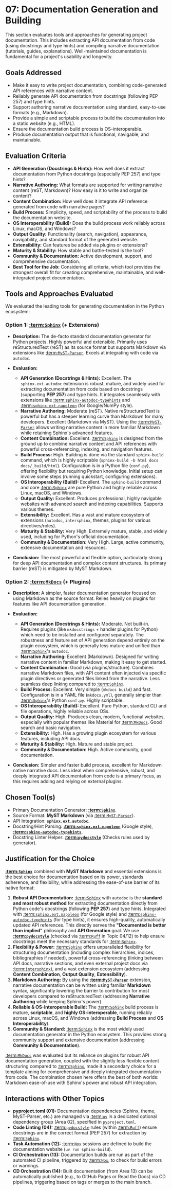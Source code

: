 # 07: Documentation Generation and Building

This section evaluates tools and approaches for generating project documentation. This includes extracting API documentation from code (using docstrings and type hints) and compiling narrative documentation (tutorials, guides, explanations). Well-maintained documentation is fundamental for a project's usability and longevity.

## Goals Addressed

- Make it easy to write project documentation, combining code-generated API references with narrative content.
- Reliably generate API documentation from docstrings (following PEP 257) and type hints.
- Support authoring narrative documentation using standard, easy-to-use formats (e.g., Markdown).
- Provide a simple and scriptable process to build the documentation into a static website (e.g., HTML).
- Ensure the documentation build process is OS-interoperable.
- Produce documentation output that is functional, navigable, and maintainable.

## Evaluation Criteria

- **API Generation (Docstrings & Hints):** How well does it extract documentation from Python docstrings (especially PEP 257) and type hints?
- **Narrative Authoring:** What formats are supported for writing narrative content (reST, Markdown)? How easy is it to write and organize content?
- **Content Combination:** How well does it integrate API reference generated from code with narrative pages?
- **Build Process:** Simplicity, speed, and scriptability of the process to build the documentation website.
- **OS Interoperability (Build):** Does the build process work reliably across Linux, macOS, and Windows?
- **Output Quality:** Functionality (search, navigation), appearance, navigability, and standard format of the generated website.
- **Extensibility:** Can features be added via plugins or extensions?
- **Maturity & Stability:** How stable and battle-tested is the tool?
- **Community & Documentation:** Active development, support, and comprehensive documentation.
- **Best Tool for the Job:** Considering all criteria, which tool provides the strongest overall fit for creating comprehensive, maintainable, and well-integrated project documentation.

## Tools and Approaches Evaluated

We evaluated the leading tools for generating documentation in the Python ecosystem:

### Option 1: [:term:`Sphinx`](sphinx-documentation) (+ Extensions)

- **Description:** The de-facto standard documentation generator for Python projects. Highly powerful and extensible. Primarily uses reStructuredText (reST) as its source format but supports Markdown via extensions like [:term:`MyST-Parser`](myst-parser-documentation). Excels at integrating with code via `autodoc`.
- **Evaluation:**

  - **API Generation (Docstrings & Hints):** Excellent. The `sphinx.ext.autodoc` extension is robust, mature, and widely used for extracting documentation from code based on docstrings (supporting **PEP 257**) and type hints. It integrates seamlessly with extensions like [:term:`sphinx-autodoc-typehints`](sphinxautodoctypehints-documentation) and [:term:`sphinx.ext.napoleon`](python:sphinx.ext.napoleon) (for Google/NumPy style).
  - **Narrative Authoring:** Moderate (reST). Native reStructuredText is powerful but has a steeper learning curve than Markdown for many developers. Excellent (Markdown via MyST). Using the [:term:`MyST-Parser`](myst-parser-documentation) allows writing narrative content in more familiar Markdown while retaining Sphinx's advanced features.
  - **Content Combination:** Excellent. [:term:`Sphinx`](sphinx-documentation) is designed from the ground up to combine narrative content and API references with powerful cross-referencing, indexing, and navigation features.
  - **Build Process:** High. Building is done via the standard `sphinx-build` command, which is highly scriptable (`sphinx-build -b html docs docs/_build/html`). Configuration is in a Python file (`conf.py`), offering flexibility but requiring Python knowledge. Initial setup can involve some steps (running quickstart, configuring extensions).
  - **OS Interoperability (Build):** Excellent. The `sphinx-build` command and core [:term:`Sphinx`](sphinx-documentation) are pure Python and highly reliable across Linux, macOS, and Windows.
  - **Output Quality:** Excellent. Produces professional, highly navigable websites with advanced search and indexing capabilities. Supports various themes.
  - **Extensibility:** Excellent. Has a vast and mature ecosystem of extensions (`autodoc`, `intersphinx`, themes, plugins for various directives/roles).
  - **Maturity & Stability:** Very High. Extremely mature, stable, and widely used, including for Python's official documentation.
  - **Community & Documentation:** Very High. Large, active community, extensive documentation and resources.

- **Conclusion:** The most powerful and flexible option, particularly strong for deep API documentation and complex content structures. Its primary barrier (reST) is mitigated by MyST Markdown.

### Option 2: [:term:`MkDocs`](mkdocs-documentation) (+ Plugins)

- **Description:** A simpler, faster documentation generator focused on using Markdown as the source format. Relies heavily on plugins for features like API documentation generation.
- **Evaluation:**

  - **API Generation (Docstrings & Hints):** Moderate. Not built-in. Requires plugins (like `mkdocstrings` + handler plugins for Python) which need to be installed and configured separately. The robustness and feature set of API generation depend entirely on the plugin ecosystem, which is generally less mature and unified than [:term:`Sphinx`](sphinx-documentation)'s `autodoc`.
  - **Narrative Authoring:** Excellent (Markdown). Designed for writing narrative content in familiar Markdown, making it easy to get started.
  - **Content Combination:** Good (via plugins/structure). Combines narrative Markdown files, with API content often injected via specific plugin directives or generated files linked from the narrative. Less seamless deep linking compared to [:term:`Sphinx`](sphinx-documentation).
  - **Build Process:** Excellent. Very simple (`mkdocs build`) and fast. Configuration is in a YAML file (`mkdocs.yml`), generally simpler than [:term:`Sphinx`](sphinx-documentation)'s Python `conf.py`. Highly scriptable.
  - **OS Interoperability (Build):** Excellent. Pure Python, standard CLI and file operations, highly reliable across OSs.
  - **Output Quality:** High. Produces clean, modern, functional websites, especially with popular themes like Material for [:term:`MkDocs`](mkdocs-documentation). Good search and basic navigation.
  - **Extensibility:** High. Has a growing plugin ecosystem for various features, including API docs.
  - **Maturity & Stability:** High. Mature and stable project.
  - **Community & Documentation:** High. Active community, good documentation.

- **Conclusion:** Simpler and faster build process, excellent for Markdown native narrative docs. Less ideal when comprehensive, robust, and deeply integrated API documentation from code is a primary focus, as this requires adding and relying on external plugins.

## Chosen Tool(s)

- Primary Documentation Generator: **[:term:`Sphinx`](sphinx-documentation)**.
- Source Format: **MyST Markdown** (via [:term:`MyST-Parser`](myst-parser-documentation)).
- API Integration: **`sphinx.ext.autodoc`**.
- Docstring/Hint Parsing: **[:term:`sphinx.ext.napoleon`](python:sphinx.ext.napoleon)** (Google style), **[:term:`sphinx-autodoc-typehints`](sphinxautodoctypehints-documentation)**.
- Docstring Linter Helper: **[:term:`pydocstyle`](pydocstyle-documentation)** (Checks rules used by generator).

## Justification for the Choice

**[:term:`Sphinx`](sphinx-documentation)** combined with **MyST Markdown** and essential extensions is the best choice for documentation based on its power, standards adherence, and flexibility, while addressing the ease-of-use barrier of its native format:

1.  **Robust API Documentation:** [:term:`Sphinx`](sphinx-documentation) with `autodoc` is the **standard and most robust method** for extracting documentation directly from Python code's docstrings (following **PEP 257**) and type hints. Integrated with [:term:`sphinx.ext.napoleon`](python:sphinx.ext.napoleon) (for Google style) and [:term:`sphinx-autodoc-typehints`](sphinxautodoctypehints-documentation) (for type hints), it ensures high-quality, automatically updated API references. This directly serves the **"Documented is better than implied"** philosophy and **API Generation** goal. We use **[:term:`pydocstyle`](pydocstyle-documentation)** (checked via [:term:`Ruff`](ruff-documentation) in Topic 04/12) to help ensure docstrings meet the necessary standards for [:term:`Sphinx`](sphinx-documentation).
2.  **Flexibility & Power:** [:term:`Sphinx`](sphinx-documentation) offers unparalleled flexibility for structuring documentation (including complex hierarchies, indices, bibliographies if needed), powerful cross-referencing (linking between API docs, narrative sections, and even external project docs via [:term:`intersphinx`](sphinx-documentation)), and a vast extension ecosystem (addressing **Content Combination**, **Output Quality**, **Extensibility**).
3.  **Markdown Authoring:** By using the **[:term:`MyST-Parser`](myst-parser-documentation)** extension, narrative documentation can be written using familiar **Markdown** syntax, significantly lowering the barrier to contribution for most developers compared to reStructuredText (addressing **Narrative Authoring** while keeping Sphinx's power).
4.  **Reliable & OS-Interoperable Build:** The [:term:`Sphinx`](sphinx-documentation) build process is mature, **scriptable**, and **highly OS-interoperable**, running reliably across Linux, macOS, and Windows (addressing **Build Process** and **OS Interoperability**).
5.  **Community & Standard:** [:term:`Sphinx`](sphinx-documentation) is the most widely used documentation generator in the Python ecosystem. This provides strong community support and extensive documentation (addressing **Community & Documentation**).

[:term:`MkDocs`](mkdocs-documentation) was evaluated but its reliance on plugins for robust API documentation generation, coupled with the slightly less flexible content structuring compared to [:term:`Sphinx`](sphinx-documentation), made it a secondary choice for a template aiming for comprehensive and deeply integrated documentation from code. The combination chosen here offers the best of both worlds: Markdown ease-of-use with Sphinx's power and robust API integration.

## Interactions with Other Topics

- **pyproject.toml (01):** Documentation dependencies (Sphinx, theme, MyST-Parser, etc.) are managed via [:term:`uv`](uv-documentation) in a dedicated optional dependency group (Area 02), specified in `pyproject.toml`.
- **Code Linting (04):** [:term:`pydocstyle`](pydocstyle-documentation) rules (within [:term:`Ruff`](ruff-documentation)) ensure docstrings are in the correct format (PEP 257) for extraction by [:term:`Sphinx`](sphinx-documentation).
- **Task Automation (12):** [:term:`Nox`](nox-documentation) sessions are defined to build the documentation website (`uv run sphinx-build`).
- **CI Orchestration (13):** Documentation builds are run as part of the automated CI pipeline, triggered by [:term:`Nox`](nox-documentation), to check for build errors or warnings.
- **CD Orchestration (14):** Built documentation (from Area 13) can be automatically published (e.g., to GitHub Pages or Read the Docs) via CD pipelines, triggering based on tags or merges to the main branch.
